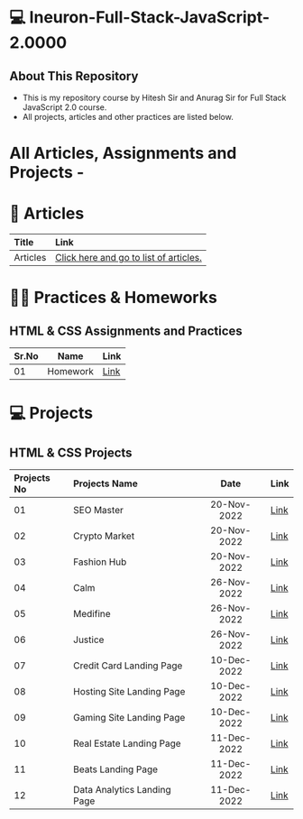 # 💻 Ineuron-Full-Stack-JavaScript-2.0000
## About This Repository
- This is my repository course by Hitesh Sir and Anurag Sir for Full Stack JavaScript 2.0 course.
- All projects, articles and other practices are listed below.
# All Articles, Assignments and Projects -
# 📝 Articles
|  Title|Link|
| :---        | :---          |
| Articles         |	<a href="">Click here and go to list of articles.</a>   |
# 👨‍💻 Practices & Homeworks
##   HTML & CSS Assignments and Practices
|Sr.No|Name|Link|
| :---        | :---:         |:---|
| 01       | Homework	|<a href="https://github.com/PushpakKhadke/Ineuron-Full-Stack-JavaScript-2.0/tree/main/Assignments/02-Dec-2022">Link</a>   |
# 💻 Projects
##  HTML & CSS Projects
| Projects No | Projects Name | Date      | Link|
| :---        | :---          |:---:      | :---|
| 01          |	SEO Master    |20-Nov-2022| <a href="https://github.com/PushpakKhadke/Ineuron-Full-Stack-JavaScript-2.0/tree/main/Projects/FSJS%202.0%20Project%2001">Link</a>    |
| 02          |Crypto Market  |20-Nov-2022|   <a href="https://github.com/PushpakKhadke/Ineuron-Full-Stack-JavaScript-2.0/tree/main/Projects/FSJS%202.0%20Project%2002">Link</a>  |
| 03          |Fashion Hub    |20-Nov-2022|   <a href="https://github.com/PushpakKhadke/Ineuron-Full-Stack-JavaScript-2.0/tree/main/Projects/FSJS%202.0%20Project%2003">Link</a> |
| 04          |Calm           |26-Nov-2022|  <a href="https://github.com/PushpakKhadke/Ineuron-Full-Stack-JavaScript-2.0/tree/main/Projects/FSJS%202.0%20Project%2004">Link</a>  |
| 05          |Medifine       |26-Nov-2022|   <a href="https://github.com/PushpakKhadke/Ineuron-Full-Stack-JavaScript-2.0/tree/main/Projects/FSJS%202.0%20Project%2005">Link</a> |
| 06          |Justice        |26-Nov-2022|   <a href="https://github.com/PushpakKhadke/Ineuron-Full-Stack-JavaScript-2.0/tree/main/Projects/FSJS%202.0%20Project%2006">Link</a> |
| 07          |	Credit Card Landing Page   |10-Dec-2022| <a href="https://github.com/PushpakKhadke/Ineuron-Full-Stack-JavaScript-2.0/tree/main/Projects/FSJS%202.0%20Project%2007">Link</a>    |
| 08          | Hosting Site Landing Page |10-Dec-2022|   <a href="https://github.com/PushpakKhadke/Ineuron-Full-Stack-JavaScript-2.0/tree/main/Projects/FSJS%202.0%20Project%2008">Link</a>  |
| 09          | Gaming Site Landing Page |10-Dec-2022|   <a href="https://github.com/PushpakKhadke/Ineuron-Full-Stack-JavaScript-2.0/tree/main/Projects/FSJS%202.0%20Project%2009">Link</a> |
| 10          |  Real Estate Landing Page    |11-Dec-2022|  <a href="https://github.com/PushpakKhadke/Ineuron-Full-Stack-JavaScript-2.0/tree/main/Projects/FSJS%202.0%20Project%2010">Link</a>  |
| 11          |  Beats Landing Page    |11-Dec-2022|   <a href="https://github.com/PushpakKhadke/Ineuron-Full-Stack-JavaScript-2.0/tree/main/Projects/FSJS%202.0%20Project%2011">Link</a> |
| 12          |     Data Analytics Landing Page   |11-Dec-2022|   <a href="https://github.com/PushpakKhadke/Ineuron-Full-Stack-JavaScript-2.0/tree/main/Projects/FSJS%202.0%20Project%2012">Link</a> |
